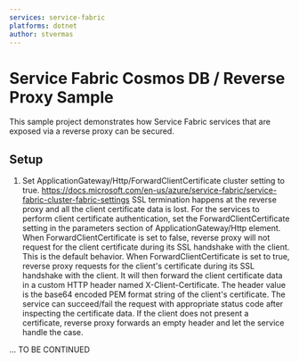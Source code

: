 ```yaml
---
services: service-fabric
platforms: dotnet
author: stvermas
---
```


# Service Fabric Cosmos DB / Reverse Proxy Sample #

This sample project demonstrates how Service Fabric services that are exposed via a reverse proxy can be secured.

## Setup
  1. Set ApplicationGateway/Http/ForwardClientCertificate cluster setting to true. 
    https://docs.microsoft.com/en-us/azure/service-fabric/service-fabric-cluster-fabric-settings
SSL termination happens at the reverse proxy and all the client certificate data is lost. For the services to perform client certificate authentication, set the ForwardClientCertificate setting in the parameters section of ApplicationGateway/Http element.
    When ForwardClientCertificate is set to false, reverse proxy will not request for the client certificate during its SSL handshake with the client. This is the default behavior.
    When ForwardClientCertificate is set to true, reverse proxy requests for the client's certificate during its SSL handshake with the client. It will then forward the client certificate data in a custom HTTP header named X-Client-Certificate. The header value is the base64 encoded PEM format string of the client's certificate. The service can succeed/fail the request with appropriate status code after inspecting the certificate data. If the client does not present a certificate, reverse proxy forwards an empty header and let the service handle the case.

... TO BE CONTINUED


